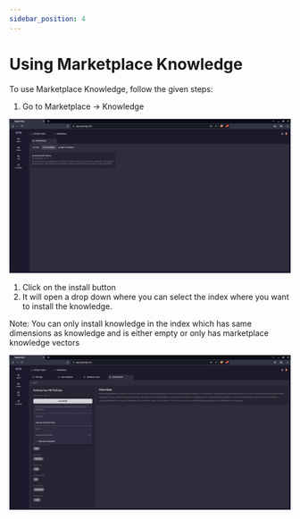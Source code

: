 ```yaml
---
sidebar_position: 4
---
```


# Using Marketplace Knowledge

To use Marketplace Knowledge, follow the given steps:

1. Go to Marketplace → Knowledge

![alt_text](/../assets/images/MKPKNW1.png)

1. Click on the install button
2. It will open a drop down where you can select the index where you want to install the knowledge.

Note: You can only install knowledge in the index which has same dimensions as knowledge and is either empty or only has marketplace knowledge vectors

![alt_text](/../assets/images/MKPKNW2.png)
